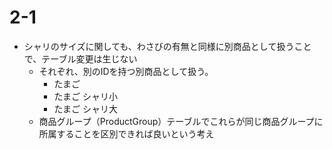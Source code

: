 # 2-1
- シャリのサイズに関しても、わさびの有無と同様に別商品として扱うことで、テーブル変更は生じない
  - それぞれ、別のIDを持つ別商品として扱う。
    - たまご
    - たまご シャリ小
    - たまご シャリ大
  - 商品グループ（ProductGroup）テーブルでこれらが同じ商品グループに所属することを区別できれば良いという考え


